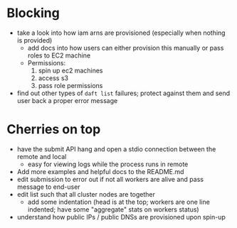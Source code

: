 # Blocking
- take a look into how iam arns are provisioned (especially when nothing is provided)
  - add docs into how users can either provision this manually or pass roles to EC2 machine
  - Permissions:
    1. spin up ec2 machines
    2. access s3
    3. pass role permissions
- find out other types of `daft list` failures; protect against them and send user back a proper error message

# Cherries on top
- have the submit API hang and open a stdio connection between the remote and local
  - easy for viewing logs while the process runs in remote
- Add more examples and helpful docs to the README.md
- edit submission to error out if not all workers are alive and pass message to end-user
- edit list such that all cluster nodes are together
  - add some indentation (head is at the top; workers are one line indented; have some "aggregate" stats on workers status)
- understand how public IPs / public DNSs are provisioned upon spin-up
